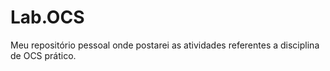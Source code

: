 # Lab.OCS
Meu repositório pessoal onde postarei as atividades referentes a disciplina de OCS prático.
